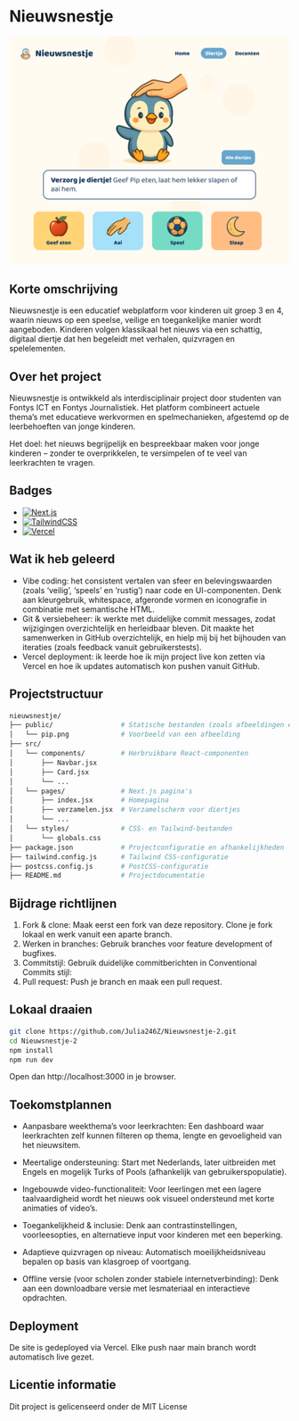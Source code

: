 # Nieuwsnestje

![Nieuwsnestje screenshot](./public/images/Readmeafbeelding.png)

## Korte omschrijving
Nieuwsnestje is een educatief webplatform voor kinderen uit groep 3 en 4, waarin nieuws op een speelse, veilige en toegankelijke manier wordt aangeboden. Kinderen volgen klassikaal het nieuws via een schattig, digitaal diertje dat hen begeleidt met verhalen, quizvragen en spelelementen.

## Over het project
Nieuwsnestje is ontwikkeld als interdisciplinair project door studenten van Fontys ICT en Fontys Journalistiek. Het platform combineert actuele thema’s met educatieve werkvormen en spelmechanieken, afgestemd op de leerbehoeften van jonge kinderen.

Het doel: het nieuws begrijpelijk en bespreekbaar maken voor jonge kinderen – zonder te overprikkelen, te versimpelen of te veel van leerkrachten te vragen.

## Badges
- [![Next.js](https://img.shields.io/badge/Next.js-black?logo=next.js&logoColor=white)](#)
- [![TailwindCSS](https://img.shields.io/badge/Tailwind%20CSS-%2338B2AC.svg?logo=tailwind-css&logoColor=white)](#)
- [![Vercel](https://img.shields.io/badge/Vercel-%23000000.svg?logo=vercel&logoColor=white)](#)

## Wat ik heb geleerd
- Vibe coding: het consistent vertalen van sfeer en belevingswaarden (zoals ‘veilig’, ‘speels’ en ‘rustig’) naar code en UI-componenten. Denk aan kleurgebruik, whitespace, afgeronde vormen en iconografie in combinatie met semantische HTML.
- Git & versiebeheer: ik werkte met duidelijke commit messages, zodat wijzigingen overzichtelijk en herleidbaar bleven. Dit maakte het samenwerken in GitHub overzichtelijk, en hielp mij bij het bijhouden van iteraties (zoals feedback vanuit gebruikerstests).
- Vercel deployment: ik leerde hoe ik mijn project live kon zetten via Vercel en hoe ik updates automatisch kon pushen vanuit GitHub.

## Projectstructuur
```bash
nieuwsnestje/
├── public/                 # Statische bestanden (zoals afbeeldingen en favicon)
│   └── pip.png             # Voorbeeld van een afbeelding
├── src/
│   └── components/         # Herbruikbare React-componenten
│       ├── Navbar.jsx
│       ├── Card.jsx
│       └── ...
│   └── pages/              # Next.js pagina's
│       ├── index.jsx       # Homepagina
│       ├── verzamelen.jsx  # Verzamelscherm voor diertjes
│       └── ...
│   └── styles/             # CSS- en Tailwind-bestanden
│       └── globals.css
├── package.json            # Projectconfiguratie en afhankelijkheden
├── tailwind.config.js      # Tailwind CSS-configuratie
├── postcss.config.js       # PostCSS-configuratie
├── README.md               # Projectdocumentatie
```

## Bijdrage richtlijnen
1. Fork & clone:
Maak eerst een fork van deze repository.
Clone je fork lokaal en werk vanuit een aparte branch.
2. Werken in branches:
Gebruik branches voor feature development of bugfixes.
3. Commitstijl:
Gebruik duidelijke commitberichten in Conventional Commits stijl:
4. Pull request:
Push je branch en maak een pull request.

## Lokaal draaien
```bash
git clone https://github.com/Julia246Z/Nieuwsnestje-2.git
cd Nieuwsnestje-2
npm install
npm run dev
```
Open dan http://localhost:3000 in je browser.

## Toekomstplannen
- Aanpasbare weekthema’s voor leerkrachten:
Een dashboard waar leerkrachten zelf kunnen filteren op thema, lengte en gevoeligheid van het nieuwsitem.

- Meertalige ondersteuning:
Start met Nederlands, later uitbreiden met Engels en mogelijk Turks of Pools (afhankelijk van gebruikerspopulatie).

- Ingebouwde video-functionaliteit:
Voor leerlingen met een lagere taalvaardigheid wordt het nieuws ook visueel ondersteund met korte animaties of video’s.

- Toegankelijkheid & inclusie:
Denk aan contrastinstellingen, voorleesopties, en alternatieve input voor kinderen met een beperking.

- Adaptieve quizvragen op niveau:
Automatisch moeilijkheidsniveau bepalen op basis van klasgroep of voortgang.

- Offline versie (voor scholen zonder stabiele internetverbinding):
Denk aan een downloadbare versie met lesmateriaal en interactieve opdrachten.

## Deployment
De site is gedeployed via Vercel. Elke push naar main branch wordt automatisch live gezet.

## Licentie informatie
Dit project is gelicenseerd onder de MIT License